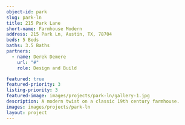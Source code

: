 ```yaml
---
object-id: park
slug: park-ln
title: 215 Park Lane
short-name: Farmhouse Modern
address: 215 Park Ln, Austin, TX, 78704
beds: 5 Beds
baths: 3.5 Baths
partners:
  - name: Derek Demere
    url: "#"
    role: Design and Build

featured: true
featured-priority: 3
listing-priority: 3
featured-image: images/projects/park-ln/gallery-1.jpg
description: A modern twist on a classic 19th century farmhouse.
images: images/projects/park-ln
layout: project
---
```

